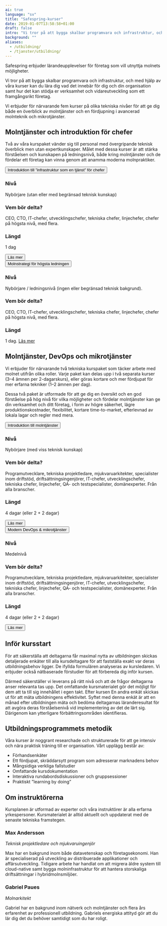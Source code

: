 ```yaml
---
ai: true
language: "sv"
title: "Safespring-kurser"
date: 2019-01-07T13:58:58+01:00
draft: false
intro: "Vi tror på att bygga skalbar programvara och infrastruktur, och med hjälp av våra kurser kan du lära dig vad det innebär för dig och din organisation samt hur det kan stödja din verksamhet och vidareutveckling som ett framgångsrikt företag."
background: ""
aliases:
  - /utbildning/
  - /tjanster/utbildning/
---
```

<div class="ingress"><p>Safespring erbjuder lärandeupplevelser för företag som vill utnyttja molnets möjligheter.</p></div>

Vi tror på att bygga skalbar programvara och infrastruktur, och med hjälp av våra kurser kan du lära dig vad det innebär för dig och din organisation samt hur det kan stödja er verksamhet och vidareutveckling som ett framgångsrikt företag.

Vi erbjuder för närvarande fem kurser på olika tekniska nivåer för att ge dig både en överblick av molntjänster och en fördjupning i avancerad molnteknik och mikrotjänster.

## Molntjänster och introduktion för chefer

Två av våra kurspaket vänder sig till personal med övergripande teknisk överblick men utan expertkunskaper. Målet med dessa kurser är att stärka förståelsen och kunskapen på ledningsnivå, både kring molntjänster och de fördelar ett företag kan vinna genom att anamma moderna molnpraktiker.

<div class="accordion-box">
<button class="accordion">Introduktion till ”infrastruktur som en tjänst” för chefer</button>
<div class="panel">
  <h3>Nivå</h3>
  <p>Nybörjare (utan eller med begränsad teknisk kunskap)</p>
  <h3>Vem bör delta? </h3>
  <p>CEO, CTO, IT-chefer, utvecklingschefer, tekniska chefer, linjechefer, chefer på högsta nivå, med flera.</p>
  <h3>Längd</h3>
  <p>1 dag</p>
    <button id="button" onclick="window.location.href = '/services/utbildning/introduction-to-infrastructure-as-a-service-for-managers';">Läs mer</button>
</div>
</div>
<div class="accordion-box">
<button class="accordion">Molnstrategi för högsta ledningen</button>
<div class="panel">
  <h3>Nivå</h3>
  <p>Nybörjare / ledningsnivå (ingen eller begränsad teknisk bakgrund).</p>
  <h3>Vem bör delta?</h3>
  <p>CEO, CTO, IT-chefer, utvecklingschefer, tekniska chefer, linjechefer, chefer på högsta nivå, med flera.</p>
  <h3>Längd</h3>
  <p>1 dag.
  <a id="button" href='/services/utbildning/cloud-strategy-for-top-level-managers/'>Läs mer</a></p>
</div>
</div>

## Molntjänster, DevOps och mikrotjänster

Vi erbjuder för närvarande två tekniska kurspaket som täcker arbete med molnet utifrån olika roller. Varje paket kan delas upp i två separata kurser (3–4 ämnen per 2-dagarskurs), eller göras kortare och mer fördjupat för mer erfarna tekniker (1–2 ämnen per dag).

Dessa två paket är utformade för att ge dig en översikt och en god förståelse på hög nivå för vilka möjligheter och fördelar molntjänster kan ge din verksamhet och ditt företag, i form av högre säkerhet, lägre produktionskostnader, flexibilitet, kortare time-to-market, efterlevnad av lokala lagar och regler med mera.

<div class="accordion-box">
<button class="accordion">Introduktion till molntjänster</button>
<div class="panel">
  <h3>Nivå</h3>
  <p>Nybörjare (med viss teknisk kunskap)</p>
  <h3>Vem bör delta?</h3>
  <p>Programutvecklare, tekniska projektledare, mjukvaruarkitekter, specialister inom driftstöd, driftsättningsingenjörer, IT-chefer, utvecklingschefer, tekniska chefer, linjechefer, QA- och testspecialister, domänexperter. Från alla branscher. </p>
  <h3>Längd</h3>
  <p>4 dagar (eller 2 + 2 dagar)</p>
  <button id="button" onclick="window.location.href = '/services/utbildning/introduction-to-cloud-computing/';">Läs mer</button>
</div>
</div>
<div class="accordion-box">
<button class="accordion">Modern DevOps & mikrotjänster</button>
<div class="panel">
  <h3>Nivå</h3>
  <p>Medelnivå</p>
  <h3>Vem bör delta?</h3>
  <p>Programutvecklare, tekniska projektledare, mjukvaruarkitekter, specialister inom driftstöd, driftsättningsingenjörer, IT-chefer, utvecklingschefer, tekniska chefer, linjechefer, QA- och testspecialister, domänexperter. Från alla branscher. </p>
  <h3>Längd</h3>
  <p>4 dagar (eller 2 + 2 dagar)</p>
  <p>
  <button id="button" onclick="window.location.href = '/services/utbildning/modern-devops/';">Läs mer</button>
  </p>
</div>
</div>
<!--<div class="accordion-box">
<button class="accordion">Lean Artificial Intelligence</button>
<div class="panel">
  <h3>Nivå</h3>
  <p>Medelnivå</p>
  <h3>Vem bör delta?</h3>
  <p>Programutvecklare, tekniska projektledare, mjukvaruarkitekter, specialister inom driftstöd, driftsättningsingenjörer, IT-chefer, utvecklingschefer, tekniska chefer, linjechefer, QA- och testspecialister, domänexperter. Från alla branscher. </p>
  <h3>Längd</h3>
  <p>6 veckor</p>
  <p>
  <button id="button" onclick="window.location.href = '/services/utbildning/lean-ai/';">Läs mer</button>
  </p>
</div>
</div>-->

## Inför kursstart

För att säkerställa att deltagarna får maximal nytta av utbildningen skickas detaljerade enkäter till alla kursdeltagare för att fastställa exakt var deras utbildningsbehov ligger. De ifyllda formulären analyseras av kursledaren. Vi erbjuder också nätbaserade förstudier för att förbereda dig inför kursen.

Därmed säkerställer vi leverans på rätt nivå och att de frågor deltagarna anser relevanta tas upp. Det omfattande kursmaterialet gör det möjligt för dem att ta till sig innehållet i egen takt.
Efter kursen
En andra enkät skickas ut för att mäta utbildningens effektivitet. Syftet med denna enkät är att en månad efter utbildningen mäta och bedöma deltagarnas läranderesultat för att avgöra deras förståelsenivå vid implementering av det de lärt sig. Därigenom kan ytterligare förbättringsområden identifieras.

## Utbildningsprogrammets metodik

Våra kurser är noggrant researchade och strukturerade för att ge intensiv och nära praktisk träning till er organisation. Vårt upplägg består av:

- Förhandsenkäter
- Ett fördjupat, skräddarsytt program som adresserar marknadens behov
- Mångsidiga verkliga fallstudier
- Omfattande kursdokumentation
- Interaktiva rundabordsdiskussioner och gruppsessioner
- Praktiskt ”learning by doing”

## Om instruktörerna

Kursplanen är utformad av experter och våra instruktörer är alla erfarna yrkespersoner. Kursmaterialet är alltid aktuellt och uppdaterat med de senaste tekniska framstegen.

### Max Andersson

_Teknisk projektledare och mjukvaruingenjör_

Max har en bakgrund inom både datavetenskap och företagsekonomi. Han är specialiserad på utveckling av distribuerade applikationer och affärsutveckling. Tidigare arbete har handlat om att migrera äldre system till cloud-native samt bygga molninfrastruktur för att hantera storskaliga driftsättningar i hybridmolnsmiljöer.

### Gabriel Paues

_Molnarkitekt_

Gabriel har en bakgrund inom nätverk och molntjänster och flera års erfarenhet av professionell utbildning. Gabriels energiska attityd gör att du lär dig det du behöver samtidigt som du har roligt.

<script>
var acc = document.getElementsByClassName("accordion");
var i;

for (i = 0; i < acc.length; i++) {
  acc[i].addEventListener("click", function() {
    this.classList.toggle("active-utbildning");
    var panel = this.nextElementSibling;
    if (panel.style.maxHeight) {
      panel.style.maxHeight = null;
    } else {
      panel.style.maxHeight = panel.scrollHeight + "px";
    }
  });
}
</script>